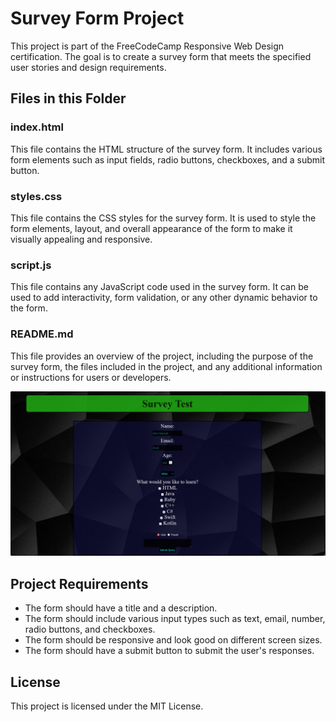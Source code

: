 # Survey Form Project

This project is part of the FreeCodeCamp Responsive Web Design certification. The goal is to create a survey form that meets the specified user stories and design requirements.

## Files in this Folder

### index.html
This file contains the HTML structure of the survey form. It includes various form elements such as input fields, radio buttons, checkboxes, and a submit button.

### styles.css
This file contains the CSS styles for the survey form. It is used to style the form elements, layout, and overall appearance of the form to make it visually appealing and responsive.

### script.js
This file contains any JavaScript code used in the survey form. It can be used to add interactivity, form validation, or any other dynamic behavior to the form.

### README.md
This file provides an overview of the project, including the purpose of the survey form, the files included in the project, and any additional information or instructions for users or developers.


![alt text](<../../Misc/Screenshots/Screenshot 2025-01-16 010829.png>)


## Project Requirements

- The form should have a title and a description.
- The form should include various input types such as text, email, number, radio buttons, and checkboxes.
- The form should be responsive and look good on different screen sizes.
- The form should have a submit button to submit the user's responses.

## License

This project is licensed under the MIT License.
